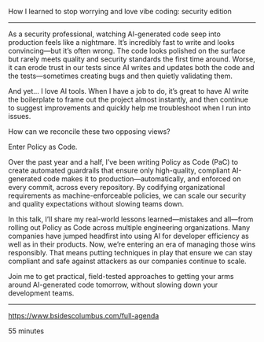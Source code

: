How I learned to stop worrying and love vibe coding: security edition

---

As a security professional, watching AI-generated code seep into production feels like a nightmare. It’s incredibly fast to write and looks convincing—but it’s often wrong. The code looks polished on the surface but rarely meets quality and security standards the first time around. Worse, it can erode trust in our tests since AI writes and updates both the code and the tests—sometimes creating bugs and then quietly validating them.

And yet... I love AI tools. When I have a job to do, it’s great to have AI write the boilerplate to frame out the project almost instantly, and then continue to suggest improvements and quickly help me troubleshoot when I run into issues.

How can we reconcile these two opposing views?

Enter Policy as Code.

Over the past year and a half, I’ve been writing Policy as Code (PaC) to create automated guardrails that ensure only high-quality, compliant AI-generated code makes it to production—automatically, and enforced on every commit, across every repository. By codifying organizational requirements as machine-enforceable policies, we can scale our security and quality expectations without slowing teams down.

In this talk, I’ll share my real-world lessons learned—mistakes and all—from rolling out Policy as Code across multiple engineering organizations. Many companies have jumped headfirst into using AI for developer efficiency as well as in their products. Now, we’re entering an era of managing those wins responsibly. That means putting techniques in play that ensure we can stay compliant and safe against attackers as our companies continue to scale.

Join me to get practical, field-tested approaches to getting your arms around AI-generated code tomorrow, without slowing down your development teams.

---

https://www.bsidescolumbus.com/full-agenda

55 minutes
